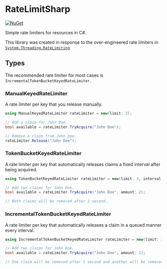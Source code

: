 # RateLimitSharp

[![NuGet](https://img.shields.io/nuget/v/RateLimitSharp.svg)](https://www.nuget.org/packages/RateLimitSharp)

Simple rate limiters for resources in C#.

This library was created in response to the over-engineered rate limiters in [`System.Threading.RateLimiting`](https://www.nuget.org/packages/System.Threading.RateLimiting).

## Types

The recommended rate limiter for most cases is `IncrementalTokenBucketKeyedRateLimiter`.

### ManualKeyedRateLimiter

A rate limiter per key that you release manually.

```cs
using ManualKeyedRateLimiter rateLimiter = new(limit: 3);

// Add a claim for John Doe.
bool available = rateLimiter.TryAcquire("John Doe");

// Remove a claim from John Doe.
rateLimiter.Release("John Doe");
```

### TokenBucketKeyedRateLimiter

A rate limiter per key that automatically releases claims a fixed interval after being acquired.

```cs
using TokenBucketKeyedRateLimiter rateLimiter = new(limit: 3, interval: TimeSpan.FromSeconds(1.0));

// Add two claims for John Doe.
bool available = rateLimiter.TryAcquire("John Doe", amount: 2);

// Both claims will be removed after 1 second.
```

### IncrementalTokenBucketKeyedRateLimiter

A rate limiter per key that automatically releases a claim in a queued manner every interval.

```cs
using IncrementalTokenBucketKeyedRateLimiter rateLimiter = new(limit: 3, interval: TimeSpan.FromSeconds(1.0));

// Add two claims for John Doe.
bool available = rateLimiter.TryAcquire("John Doe", amount: 2);

// One claim will be removed after 1 second and another will be removed after 2 seconds.
```